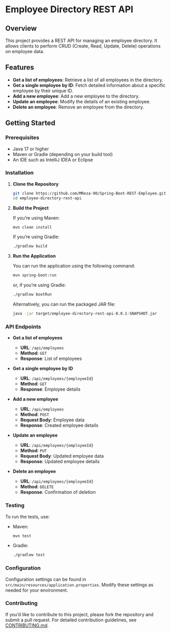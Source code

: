 

# Employee Directory REST API

## Overview

This project provides a REST API for managing an employee directory. It allows clients to perform CRUD (Create, Read, Update, Delete) operations on employee data.

## Features

- **Get a list of employees**: Retrieve a list of all employees in the directory.
- **Get a single employee by ID**: Fetch detailed information about a specific employee by their unique ID.
- **Add a new employee**: Add a new employee to the directory.
- **Update an employee**: Modify the details of an existing employee.
- **Delete an employee**: Remove an employee from the directory.

## Getting Started

### Prerequisites

- Java 17 or higher
- Maven or Gradle (depending on your build tool)
- An IDE such as IntelliJ IDEA or Eclipse 

### Installation

1. **Clone the Repository**

   ```bash
   git clone https://github.com/MReza-90/Spring-Boot-REST-Employee.git 
   cd employee-directory-rest-api
   ```

2. **Build the Project**

   If you’re using Maven:

   ```bash
   mvn clean install
   ```

   If you’re using Gradle:

   ```bash
   ./gradlew build
   ```

3. **Run the Application**

   You can run the application using the following command:

   ```bash
   mvn spring-boot:run
   ```

   or, if you’re using Gradle:

   ```bash
   ./gradlew bootRun
   ```

   Alternatively, you can run the packaged JAR file:

   ```bash
   java -jar target/employee-directory-rest-api-0.0.1-SNAPSHOT.jar
   ```

### API Endpoints

- **Get a list of employees**

  - **URL**: `/api/employees`
  - **Method**: `GET`
  - **Response**: List of employees

- **Get a single employee by ID**

  - **URL**: `/api/employees/{employeeId}`
  - **Method**: `GET`
  - **Response**: Employee details

- **Add a new employee**

  - **URL**: `/api/employees`
  - **Method**: `POST`
  - **Request Body**: Employee data
  - **Response**: Created employee details

- **Update an employee**

  - **URL**: `/api/employees/{employeeId}`
  - **Method**: `PUT`
  - **Request Body**: Updated employee data
  - **Response**: Updated employee details

- **Delete an employee**

  - **URL**: `/api/employees/{employeeId}`
  - **Method**: `DELETE`
  - **Response**: Confirmation of deletion

### Testing

To run the tests, use:

- Maven:

  ```bash
  mvn test
  ```

- Gradle:

  ```bash
  ./gradlew test
  ```

### Configuration

Configuration settings can be found in `src/main/resources/application.properties`. Modify these settings as needed for your environment.

### Contributing

If you’d like to contribute to this project, please fork the repository and submit a pull request. For detailed contribution guidelines, see [CONTRIBUTING.md](CONTRIBUTING.md).

